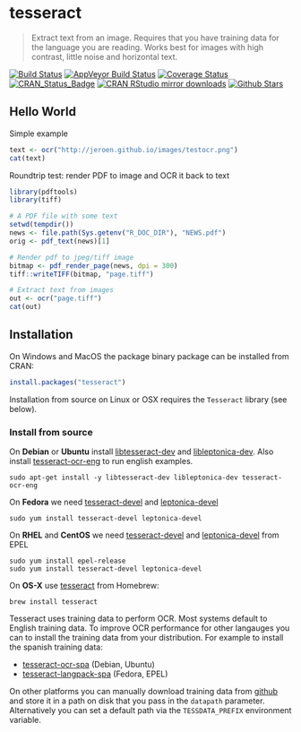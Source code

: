 # tesseract

> Extract text from an image. Requires that you have training data for the language you are reading. Works best for images with high contrast, little noise and horizontal text.

[![Build Status](https://travis-ci.org/ropensci/tesseract.svg?branch=master)](https://travis-ci.org/ropensci/tesseract)
[![AppVeyor Build Status](https://ci.appveyor.com/api/projects/status/github/ropensci/tesseract?branch=master&svg=true)](https://ci.appveyor.com/project/jeroen/tesseract)
[![Coverage Status](https://codecov.io/github/ropensci/tesseract/coverage.svg?branch=master)](https://codecov.io/github/ropensci/tesseract?branch=master)
[![CRAN_Status_Badge](http://www.r-pkg.org/badges/version/tesseract)](https://cran.r-project.org/package=tesseract)
[![CRAN RStudio mirror downloads](http://cranlogs.r-pkg.org/badges/tesseract)](https://cran.r-project.org/package=tesseract)
[![Github Stars](https://img.shields.io/github/stars/ropensci/tesseract.svg?style=social&label=Github)](https://github.com/ropensci/tesseract)

## Hello World

Simple example

```r
text <- ocr("http://jeroen.github.io/images/testocr.png")
cat(text)
```

Roundtrip test: render PDF to image and OCR it back to text

```r
library(pdftools)
library(tiff)

# A PDF file with some text
setwd(tempdir())
news <- file.path(Sys.getenv("R_DOC_DIR"), "NEWS.pdf")
orig <- pdf_text(news)[1]

# Render pdf to jpeg/tiff image
bitmap <- pdf_render_page(news, dpi = 300)
tiff::writeTIFF(bitmap, "page.tiff")

# Extract text from images
out <- ocr("page.tiff")
cat(out)

```

## Installation

On Windows and MacOS the package binary package can be installed from CRAN:

```r
install.packages("tesseract")
```

Installation from source on Linux or OSX requires the `Tesseract` library (see below).

### Install from source

 On __Debian__ or __Ubuntu__ install [libtesseract-dev](https://packages.debian.org/testing/libtesseract-dev) and
[libleptonica-dev](https://packages.debian.org/testing/libleptonica-dev). Also install [tesseract-ocr-eng](https://packages.debian.org/testing/tesseract-ocr-eng) to run english examples.

```
sudo apt-get install -y libtesseract-dev libleptonica-dev tesseract-ocr-eng
```

On __Fedora__ we need [tesseract-devel](https://apps.fedoraproject.org/packages/tesseract-devel) and
[leptonica-devel](https://apps.fedoraproject.org/packages/leptonica-devel)

```
sudo yum install tesseract-devel leptonica-devel
````

On __RHEL__ and __CentOS__ we need [tesseract-devel](https://apps.fedoraproject.org/packages/tesseract-devel) and
[leptonica-devel](https://apps.fedoraproject.org/packages/leptonica-devel) from EPEL

```
sudo yum install epel-release
sudo yum install tesseract-devel leptonica-devel
````


On __OS-X__ use [tesseract](https://github.com/Homebrew/homebrew-core/blob/master/Formula/tesseract.rb) from Homebrew:

```
brew install tesseract
```

Tesseract uses training data to perform OCR. Most systems default to English
training data. To improve OCR performance for other langauges you can to install the
training data from your distribution. For example to install the spanish training data:

  - [tesseract-ocr-spa](https://packages.debian.org/testing/tesseract-ocr-spa) (Debian, Ubuntu)
  - [tesseract-langpack-spa](https://apps.fedoraproject.org/packages/tesseract-langpack-spa) (Fedora, EPEL)

On other platforms you can manually download training data from [github](https://github.com/tesseract-ocr/tessdata)
and store it in a path on disk that you pass in the `datapath` parameter. Alternatively
you can set a default path via the `TESSDATA_PREFIX` environment variable.
